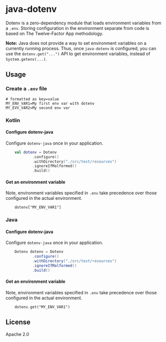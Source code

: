 # java-dotenv 


Dotenv is a zero-dependency module that loads environment variables from a `.env`. Storing configuration in the environment separate from code is based on The Twelve-Factor App methodology.

**Note:** Java does not provide a way to set environment variables on a currently running process. Thus, once `java-dotenv` is configured, you can use the `dotenv.get("...")` API to get environment variables, instead of `System.getenv(...)`.

## Usage

### Create a `.env` file

```
# formatted as key=value
MY_ENV_VAR1=My first env var with dotenv
MY_EVV_VAR2=My second env var
```

### Kotlin
#### Configure dotenv-java 
Configure `dotenv-java` once in your application.

```kotlin
    val dotenv = Dotenv
            .configure()
            .withDirectory("./src/test/resources")
            .ignoreIfMalformed()
            .build()
```
	
#### Get an environment variable
Note, environment variables specified in `.env` take precedence over those configured in the actual environment.

```
	dotenv["MY_ENV_VAR1"]
```

### Java
#### Configure dotenv-java
Configure `dotenv-java` once in your application.

```java
    Dotenv dotenv = Dotenv
            .configure()
            .withDirectory("./src/test/resources")
            .ignoreIfMalformed()
            .build()
```

#### Get an environment variable
Note, environment variables specified in `.env` take precedence over those configured in the actual environment.

```
	dotenv.get("MY_ENV_VAR1")
```

## License
Apache 2.0